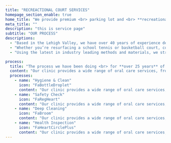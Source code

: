 ```yaml
---
title: "RECREACTIONAL COURT SERVICES"
homepage_section_enable: true
home_title: "We provide premium <br> parking lot and <br> **recreational court** services"
meta_title: ""
description: "this is service page"
subtitle: "OUR PROCESS"
descriptions:
  - "Based in the Lehigh Valley, we have over 40 years of experience delivering premium sports surface and blacktop coating solutions to hundreds of satisfied customers."
  - "Whether you’re resurfacing a school tennis or basketball court, coating a municipal pickleball court, or crack filling and sealcoating your parking lot, we’ll be there to provide you with the highest in quality workmanship, durability, and safety."
  - "Using the latest in industry leading methods and materials, we strive to deliver you a vibrant long-lasting surface to help you take your game to the next level."

process:
  title: "The process we have been doing <br> for **over 25 years** of service"
  content: "Our clinic provides a wide range of oral care services, from checkups to fitting braces. We use only advanced technologies to keep your smile looking the best. Our clinic provides a wide range of oral care services,"
  processes:
    - name: "Hygiene & Clean"
      icon: "FaBottleDroplet"
      content: "Our clinic provides a wide range of oral care services, from checkups to fitting braces. we are ready."
    - name: "Safety Check"
      icon: "FaRegHeart"
      content: "Our clinic provides a wide range of oral care services, from checkups to fitting braces. we are ready."
    - name: "Deep Cleaning"
      icon: "FaBroom"
      content: "Our clinic provides a wide range of oral care services, from checkups to fitting braces. we are ready."
    - name: "Health Inspection"
      icon: "FaHeartCirclePlus"
      content: "Our clinic provides a wide range of oral care services, from checkups to fitting braces. we are ready."
---
```

